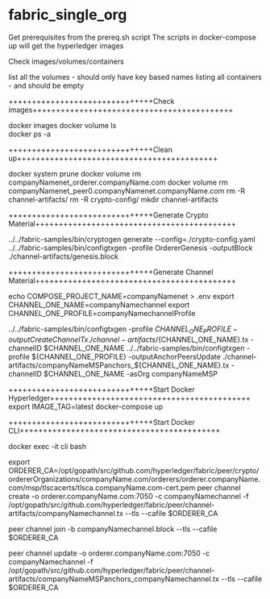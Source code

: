 # fabric_single_org

Get prerequisites from the prereq.sh script
The scripts in docker-compose up will get the hyperledger images

Check images/volumes/containers

list all the volumes - should only have key based names 
listing all containers - and should be empty

+++++++++++++++++++++++++++++++Check images+++++++++++++++++++++++++++++++++++++++++++
 


docker images 
docker volume ls  
docker ps -a   

+++++++++++++++++++++++++++++++Clean up+++++++++++++++++++++++++++++++++++++++++++


docker system prune
docker volume rm companyNamenet_orderer.companyName.com
docker volume rm companyNamenet_peer0.companyNamenet.companyName.com
rm -R channel-artifacts/
rm -R crypto-config/
mkdir channel-artifacts



+++++++++++++++++++++++++++++++Generate Crypto Material+++++++++++++++++++++++++++++++++++++++++++
 

../../fabric-samples/bin/cryptogen generate --config=./crypto-config.yaml
../../fabric-samples/bin/configtxgen -profile OrdererGenesis -outputBlock ./channel-artifacts/genesis.block

+++++++++++++++++++++++++++++++Generate Channel Material+++++++++++++++++++++++++++++++++++++++++++

echo COMPOSE_PROJECT_NAME=companyNamenet > .env
export CHANNEL_ONE_NAME=companyNamechannel
export CHANNEL_ONE_PROFILE=companyNamechannelProfile

../../fabric-samples/bin/configtxgen -profile ${CHANNEL_ONE_PROFILE} -outputCreateChannelTx ./channel-artifacts/${CHANNEL_ONE_NAME}.tx -channelID $CHANNEL_ONE_NAME
../../fabric-samples/bin/configtxgen -profile ${CHANNEL_ONE_PROFILE} -outputAnchorPeersUpdate ./channel-artifacts/companyNameMSPanchors_${CHANNEL_ONE_NAME}.tx -channelID $CHANNEL_ONE_NAME -asOrg companyNameMSP



+++++++++++++++++++++++++++++++Start Docker Hyperledger+++++++++++++++++++++++++++++++++++++++++++
export IMAGE_TAG=latest
docker-compose up

+++++++++++++++++++++++++++++++Start Docker CLI+++++++++++++++++++++++++++++++++++++++++++

docker exec -it cli bash 

export ORDERER_CA=/opt/gopath/src/github.com/hyperledger/fabric/peer/crypto/ordererOrganizations/companyName.com/orderers/orderer.companyName.com/msp/tlscacerts/tlsca.companyName.com-cert.pem
peer channel create -o orderer.companyName.com:7050 -c companyNamechannel -f /opt/gopath/src/github.com/hyperledger/fabric/peer/channel-artifacts/companyNamechannel.tx --tls --cafile $ORDERER_CA

peer channel join -b companyNamechannel.block --tls --cafile $ORDERER_CA

peer channel update -o orderer.companyName.com:7050 -c companyNamechannel -f /opt/gopath/src/github.com/hyperledger/fabric/peer/channel-artifacts/companyNameMSPanchors_companyNamechannel.tx --tls --cafile $ORDERER_CA
